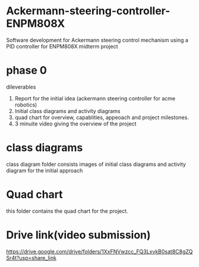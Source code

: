 # Ackermann-steering-controller-ENPM808X
Software development for Ackermann steering control mechanism using a PID controller for ENPM808X midterm project

# phase 0
dileverables
1. Report for the initial idea (ackermann steering controller for acme robotics)
2. Initial class diagrams and activity diagrams
3. quad chart for overview, capablities, appeoach and project milestones.
4. 3 minuite video giving the overview of the project

# class diagrams
class diagram folder consists images of initial class diagrams and activity diagram for the initial approach

# Quad chart
this folder contains the quad chart for the project.

# Drive link(video submission)
https://drive.google.com/drive/folders/1XxFNVwzcc_FQ3LxvkB0sat8C8gZQSr4t?usp=share_link
